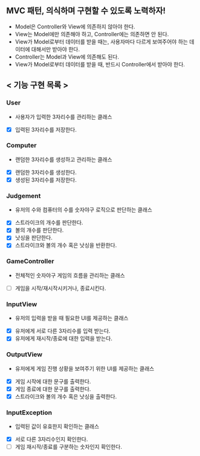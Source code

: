 ## MVC 패턴, 의식하며 구현할 수 있도록 노력하자!

- Model은 Controller와 View에 의존하지 않아야 한다.
- View는 Model에만 의존해야 하고, Controller에는 의존하면 안 된다.
- View가 Model로부터 데이터를 받을 때는, 사용자마다 다르게 보여주어야 하는 데이터에 대해서만 받아야 한다.
- Controller는 Model과 View에 의존해도 된다.
- View가 Model로부터 데이터를 받을 때, 반드시 Controller에서 받아야 한다.

## < 기능 구현 목록 >

### User

- 사용자가 입력한 3자리수를 관리하는 클래스
- [x] 입력된 3자리수를 저장한다.

### Computer

- 랜덤한 3자리수를 생성하고 관리하는 클래스
- [x] 랜덤한 3자리수를 생성한다.
- [x] 생성된 3자리수를 저장한다.

### Judgement

- 유저의 수와 컴퓨터의 수를 숫자야구 로직으로 판단하는 클래스
- [x] 스트라이크의 개수를 판단한다.
- [x] 볼의 개수를 판단한다.
- [x] 낫싱을 판단한다.
- [x] 스트라이크와 볼의 개수 혹은 낫싱을 반환한다.

### GameController

- 전체적인 숫자야구 게임의 흐름을 관리하는 클래스
- [ ] 게임을 시작/재시작시키거나, 종료시킨다.

### InputView

- 유저의 입력을 받을 때 필요한 UI를 제공하는 클래스
- [x] 유저에게 서로 다른 3자리수를 입력 받는다.
- [x] 유저에게 재시작/종료에 대한 입력을 받는다.

### OutputView

- 유저에게 게임 진행 상황을 보여주기 위한 UI를 제공하는 클래스
- [x] 게임 시작에 대한 문구를 출력한다.
- [x] 게임 종료에 대한 문구를 출력한다.
- [x] 스트라이크와 볼의 개수 혹은 낫싱을 출력한다.

### InputException

- 입력된 값이 유효한지 확인하는 클래스
- [x] 서로 다른 3자리수인지 확인한다.
- [ ] 게임 재시작/종료를 구분하는 숫자인지 확인한다.